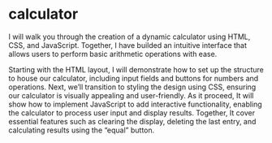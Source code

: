 # calculator

I will walk you through the creation of a dynamic calculator using HTML, CSS, and JavaScript. Together, I have builded an intuitive interface that allows users to perform basic arithmetic operations with ease.

Starting with the HTML layout, I will demonstrate how to set up the structure to house our calculator, including input fields and buttons for numbers and operations. Next, we’ll transition to styling the design using CSS, ensuring our calculator is visually appealing and user-friendly. As it proceed, It will show how to implement JavaScript to add interactive functionality, enabling the calculator to process user input and display results. Together, It cover essential features such as clearing the display, deleting the last entry, and calculating results using the “equal” button.
